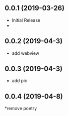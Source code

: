 ## 0.0.1 (2019-03-26)
* Initial Release
* 
## 0.0.2 (2019-04-3)
* add webview

## 0.0.3 (2019-04-3)
* add pic 

## 0.0.4 (2019-04-8)
*remove poetry